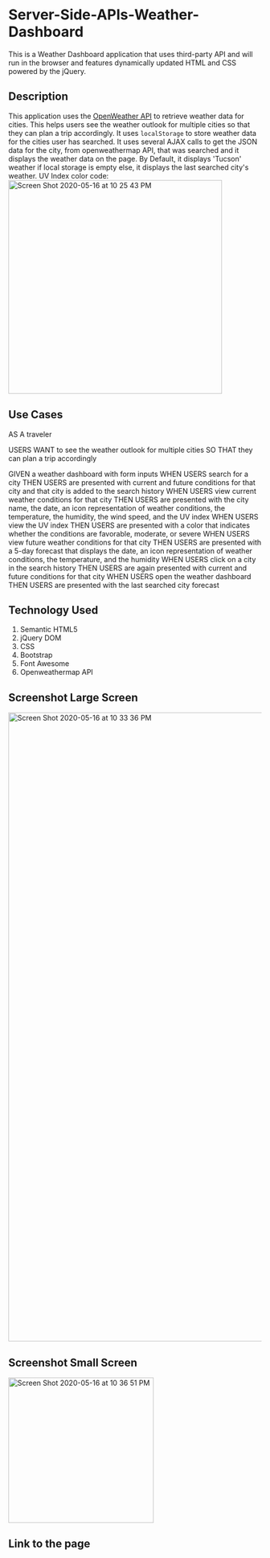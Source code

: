 # Server-Side-APIs-Weather-Dashboard

This is a Weather Dashboard application that uses third-party API and will run in the browser and features dynamically updated HTML and CSS powered by the jQuery. 


## Description

This application uses the [OpenWeather API](https://openweathermap.org/api) to retrieve weather data for cities. This helps users see the weather outlook for multiple cities so that they can plan a trip accordingly. It uses `localStorage` to store weather data for the cities user has searched. It uses several AJAX calls to get the JSON data for the city, from openweathermap API, that was searched and it displays the weather data on the page. By Default, it displays 'Tucson' weather if local storage is empty else, it displays the last searched city's weather. 
UV Index color code:
<img width="425" alt="Screen Shot 2020-05-16 at 10 25 43 PM" src="https://user-images.githubusercontent.com/55207625/82136690-141cba80-97c5-11ea-9536-fd797be84c3d.png">


## Use Cases

AS A traveler

USERS WANT to see the weather outlook for multiple cities
SO THAT they can plan a trip accordingly

GIVEN a weather dashboard with form inputs
WHEN USERS search for a city
THEN USERS are presented with current and future conditions for that city and that city is added to the search history
WHEN USERS view current weather conditions for that city
THEN USERS are presented with the city name, the date, an icon representation of weather conditions, the temperature, the humidity, the wind speed, and the UV index
WHEN USERS view the UV index
THEN USERS are presented with a color that indicates whether the conditions are favorable, moderate, or severe
WHEN USERS view future weather conditions for that city
THEN USERS are presented with a 5-day forecast that displays the date, an icon representation of weather conditions, the temperature, and the humidity
WHEN USERS click on a city in the search history
THEN USERS are again presented with current and future conditions for that city
WHEN USERS open the weather dashboard
THEN USERS are presented with the last searched city forecast


## Technology Used
1. Semantic HTML5
2. jQuery DOM
3. CSS
4. Bootstrap
5. Font Awesome
7. Openweathermap API


## Screenshot Large Screen

<img width="1251" alt="Screen Shot 2020-05-16 at 10 33 36 PM" src="https://user-images.githubusercontent.com/55207625/82136766-c81e4580-97c5-11ea-844a-b83711ea50cc.png">


## Screenshot Small Screen

<img width="289" alt="Screen Shot 2020-05-16 at 10 36 51 PM" src="https://user-images.githubusercontent.com/55207625/82136782-f13ed600-97c5-11ea-9a0a-a2650887883c.png">



## Link to the page
